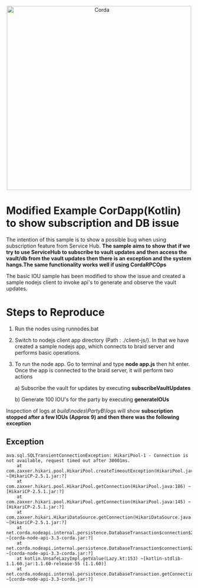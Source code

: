 <p align="center">
  <img src="https://www.corda.net/wp-content/uploads/2016/11/fg005_corda_b.png" alt="Corda" width="500">
</p>

# Modified Example CorDapp(Kotlin) to show subscription and DB issue

The intention of this sample is to show a possible bug when using subscription feature from Service Hub. **The sample aims to show that if we try to use ServiceHub to subscribe to vault updates and then access the vault/db from the vault updates then there is an exception and the system hangs.The same functionality works well if using CordaRPCOps**

The basic IOU sample has been modified to show the issue and created a sample nodejs client to invoke api's to generate and observe the vault updates.

# Steps to Reproduce
1. Run the nodes using runnodes.bat
2. Switch to nodejs client app directory (Path : ./client-js/). In that we have created a sample nodejs app, which connects to braid server and performs basic operations.
3. To run the node app. Go to terminal and type **node app.js** then hit enter. Once the app is connected to the braid server, it will perform two actions
   
   a) Subscribe the vault for updates by executing **subscribeVaultUpdates**
   
   b) Generate 100 IOU's for the party by executing **generateIOUs**


Inspection of logs at _build\nodes\PartyB\logs_ will show **subscription stopped after a few IOUs (Approx 9) and then there was the following exception**

## Exception
```
ava.sql.SQLTransientConnectionException: HikariPool-1 - Connection is not available, request timed out after 30001ms.
	at com.zaxxer.hikari.pool.HikariPool.createTimeoutException(HikariPool.java:548) ~[HikariCP-2.5.1.jar:?]
	at com.zaxxer.hikari.pool.HikariPool.getConnection(HikariPool.java:186) ~[HikariCP-2.5.1.jar:?]
	at com.zaxxer.hikari.pool.HikariPool.getConnection(HikariPool.java:145) ~[HikariCP-2.5.1.jar:?]
	at com.zaxxer.hikari.HikariDataSource.getConnection(HikariDataSource.java:83) ~[HikariCP-2.5.1.jar:?]
	at net.corda.nodeapi.internal.persistence.DatabaseTransaction$connection$2.invoke(DatabaseTransaction.kt:24) ~[corda-node-api-3.3-corda.jar:?]
	at net.corda.nodeapi.internal.persistence.DatabaseTransaction$connection$2.invoke(DatabaseTransaction.kt:16) ~[corda-node-api-3.3-corda.jar:?]
	at kotlin.UnsafeLazyImpl.getValue(Lazy.kt:153) ~[kotlin-stdlib-1.1.60.jar:1.1.60-release-55 (1.1.60)]
	at net.corda.nodeapi.internal.persistence.DatabaseTransaction.getConnection(DatabaseTransaction.kt) ~[corda-node-api-3.3-corda.jar:?]
```

